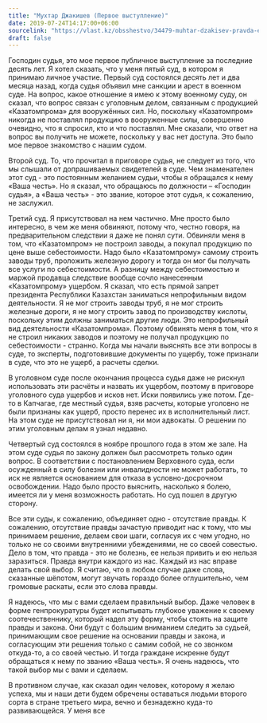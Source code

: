 ```yaml
---
title: "Мухтар Джакишев (Первое выступление)"
date: 2019-07-24T14:17:00+06:00
sourcelink: "https://vlast.kz/obsshestvo/34479-muhtar-dzakisev-pravda-eto-ne-bolezn-ee-nelza-privit-i-ej-nelza-zarazitsa-pravda-vnutri-kazdogo-iz-nas.html"
draft: false
---
```


Господин судья, это мое первое публичное выступление за последние десять лет. Я хотел сказать, что у меня пятый суд, в котором я принимаю личное участие. Первый суд состоялся десять лет и два месяца назад, когда судья объявил мне санкции и арест в военном суде. На вопрос, какое отношение я имею к этому военному суду, он сказал, что вопрос связан с уголовным делом, связанным с продукцией «Казатомпрома» для вооружённых сил. Но, поскольку «Казатомпром» никогда не поставлял продукцию в вооруженные силы, совершенно очевидно, что я спросил, кто и что поставлял. Мне сказали, что ответ на вопрос вы получить не можете, поскольку у вас нет доступа. Это было мое первое знакомство с нашим судом.

Второй суд. То, что прочитал в приговоре судья, не следует из того, что мы слышали от допрашиваемых свидетелей в суде. Чем знаменателен этот суд - это постоянным желанием судьи, чтобы я обращался к нему «Ваша честь». Но я сказал, что обращаюсь по должности – «Господин судья», а «Ваша честь» - это звание, которое этот судья, к сожалению, не заслужил.

Третий суд. Я присутствовал на нем частично. Мне просто было интересно, в чем же меня обвиняют, потому что, честно говоря, на предварительном следствии я даже не понял сути. Обвиняли меня в том, что «Казатомпром» не построил заводы, а покупал продукцию по цене выше себестоимости. Надо было «Казатомпрому» самому строить заводы труб, проложить железную дорогу и тогда он мог бы получать все услуги по себестоимости. А разницу между себестоимостью и маржой продавца следствие вообще сочло нанесенным «Казатомпрому» ущербом. Я сказал, что есть прямой запрет президента Республики Казахстан заниматься непрофильным видом деятельности. Я не мог строить заводы труб, я не мог строить железные дороги, я не могу строить завод по производству кислоты, поскольку этим должны заниматься другие люди. Это непрофильный вид деятельности «Казатомпрома». Поэтому обвинять меня в том, что я не строил никаких заводов и поэтому не получал продукцию по себестоимости - странно. Когда мы начали выяснять все эти вопросы в суде, то эксперты, подготовившие документы по ущербу, тоже признали в суде, что это не ущерб, а расчеты сделки.

В уголовном суде после окончания процесса судья даже не рискнул использовать эти расчёты и назвать их ущербом, поэтому в приговоре уголовного суда ущербов и исков нет. Иски появились уже потом. Где-то в Капчагае, где местный судья, взяв расчеты, которые уголовно не были признаны как ущерб, просто перенес их в исполнительный лист. На этом суде не присутствовал ни я, ни мои адвокаты. О решении по этим уголовным делам я узнал недавно.

Четвертый суд состоялся в ноябре прошлого года в этом же зале. На этом суде судья по закону должен был рассмотреть только один вопрос. В соответствии с постановлением Верховного суда, если осужденный в силу болезни или инвалидности не может работать, то иск не является основанием для отказа в условно-досрочном освобождении. Надо было просто выяснить, насколько я болею, имеется ли у меня возможность работать. Но суд пошел в другую сторону.

Все эти суды, к сожалению, объединяет одно - отсутствие правды. К сожалению, отсутствие правды зачастую приводит нас к тому, что мы принимаем решение, делаем свои шаги, согласуя их с чем угодно, но только не со своими внутренними убеждениями, не со своей совестью. Дело в том, что правда - это не болезнь, ее нельзя привить и ею нельзя заразиться. Правда внутри каждого из нас. Каждый из нас вправе делать свой выбор. Я считаю, что в любом случае даже слова, сказанные шёпотом, могут звучать гораздо более оглушительно, чем громовые раскаты, если это слова правды.

Я надеюсь, что мы с вами сделаем правильный выбор. Даже человек в форме генпрокуратуры будет испытывать глубокое уважение к своему соотечественнику, который надел эту форму, чтобы стоять на защите правды и закона. Они будут с большим вниманием следить за судьей, принимающим свое решение на основании правды и закона, и согласующим эти решения только с самим собой, не со звонком откуда-то, а со своей честью. И тогда граждане искренне будут обращаться к нему по званию «Ваша честь». Я очень надеюсь, что такой выбор мы с вами и сделаем.

В противном случае, как сказал один человек, которому я желаю успеха, мы и наши дети будем обречены оставаться людьми второго сорта в стране третьего мира, вечно и безнадежно куда-то развивающейся. У меня все
